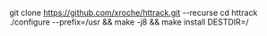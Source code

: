 git clone https://github.com/xroche/httrack.git --recurse
cd httrack
./configure --prefix=/usr && make -j8 && make install DESTDIR=/